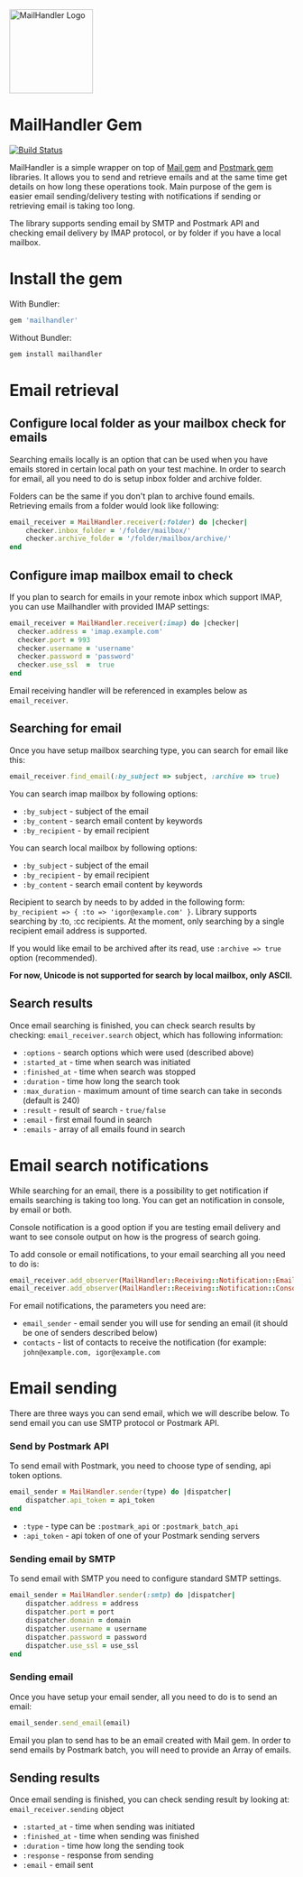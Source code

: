 <img src="http://assets.wildbit.com/postmark/blog/images/mailhandler-logo.png" alt="MailHandler Logo" title="MailHandler" width="148" height="149">

# MailHandler Gem

[![Build Status](https://travis-ci.org/wildbit/mailhandler.svg?branch=master)](https://travis-ci.org/wildbit/mailhandler)

MailHandler is a simple wrapper on top of [Mail gem](https://github.com/mikel/mail) and [Postmark gem](https://github.com/wildbit/postmark-gem) libraries. It allows you to send and retrieve emails and at the same time get details on how long these operations took.
Main purpose of the gem is easier email sending/delivery testing with notifications if sending or retrieving email is taking too long. 

The library supports sending email by SMTP and Postmark API and checking email delivery by IMAP protocol, or by folder if you have a local mailbox. 

# Install the gem

With Bundler:

``` ruby
gem 'mailhandler'
``` 

Without Bundler:

``` bash
gem install mailhandler
``` 

# Email retrieval  

## Configure local folder as your mailbox check for emails

Searching emails locally is an option that can be used when you have emails stored in certain local path on your test machine. 
In order to search for email, all you need to do is setup inbox folder and archive folder. 

Folders can be the same if you don't plan to archive found emails. Retrieving emails from a folder would look like following:

``` ruby
email_receiver = MailHandler.receiver(:folder) do |checker|
    checker.inbox_folder = '/folder/mailbox/'
    checker.archive_folder = '/folder/mailbox/archive/'
end
```  

## Configure imap mailbox email to check

If you plan to search for emails in your remote inbox which support IMAP, you can use Mailhandler with provided IMAP settings: 
 
``` ruby
email_receiver = MailHandler.receiver(:imap) do |checker|
  checker.address = 'imap.example.com'
  checker.port = 993
  checker.username = 'username'
  checker.password = 'password'
  checker.use_ssl  =  true
end
``` 

Email receiving handler will be referenced in examples below as `email_receiver`.

## Searching for email

Once you have setup mailbox searching type, you can search for email like this:

``` ruby
email_receiver.find_email(:by_subject => subject, :archive => true)
``` 

You can search imap mailbox by following options:

* `:by_subject` - subject of the email
* `:by_content` - search email content by keywords
* `:by_recipient` - by email recipient

You can search local mailbox by following options:

* `:by_subject` - subject of the email   
* `:by_recipient` - by email recipient
* `:by_content` - search email content by keywords

Recipient to search by needs to by added in the following form: `by_recipient => { :to => 'igor@example.com' }`.
Library supports searching by :to, :cc recipients. At the moment, only searching by a single recipient email address is supported.

If you would like email to be archived after its read, use `:archive => true` option (recommended).

**For now, Unicode is not supported for search by local mailbox, only ASCII.**

## Search results

Once email searching is finished, you can check search results by checking: `email_receiver.search` object, which has following information:

* `:options` - search options which were used (described above)
* `:started_at` - time when search was initiated
* `:finished_at` - time when search was stopped
* `:duration` - time how long the search took 
* `:max_duration` - maximum amount of time search can take in seconds (default is 240)
* `:result` - result of search - `true/false`
* `:email` - first email found in search 
* `:emails` - array of all emails found in search

# Email search notifications

While searching for an email, there is a possibility to get notification if emails searching is taking too long. 
You can get an notification in console, by email or both. 

Console notification is a good option if you are testing email delivery and want to see console output on how is the progress of search going.

To add console or email notifications, to your email searching all you need to do is:

``` ruby
email_receiver.add_observer(MailHandler::Receiving::Notification::Email.new(email_sender, contacts))
email_receiver.add_observer(MailHandler::Receiving::Notification::Console.new)
``` 

For email notifications, the parameters you need are:

* `email_sender` - email sender you will use for sending an email (it should be one of senders described below)
* `contacts` - list of contacts to receive the notification (for example: `john@example.com, igor@example.com`
 
# Email sending 

There are three ways you can send email, which we will describe below. To send email you can use SMTP protocol or Postmark API.

### Send by Postmark API 

To send email with Postmark, you need to choose type of sending, api token options.
 
``` ruby
email_sender = MailHandler.sender(type) do |dispatcher|
    dispatcher.api_token = api_token
end
```

* `:type` - type can be `:postmark_api` or `:postmark_batch_api`
* `:api_token` - api token of one of your Postmark sending servers 
  
### Sending email by SMTP

To send email with SMTP you need to configure standard SMTP settings.

``` ruby
email_sender = MailHandler.sender(:smtp) do |dispatcher|
    dispatcher.address = address
    dispatcher.port = port
    dispatcher.domain = domain
    dispatcher.username = username
    dispatcher.password = password
    dispatcher.use_ssl = use_ssl
end
```
 
### Sending email
 
Once you have setup your email sender, all you need to do is to send an email:

``` ruby
email_sender.send_email(email)
```

Email you plan to send has to be an email created with Mail gem. 
In order to send emails by Postmark batch, you will need to provide an Array of emails.

## Sending results
 
Once email sending is finished, you can check sending result by looking at: `email_receiver.sending` object 

* `:started_at` - time when sending was initiated
* `:finished_at` - time when sending was finished
* `:duration` - time how long the sending took 
* `:response` - response from sending
* `:email` - email sent
 






